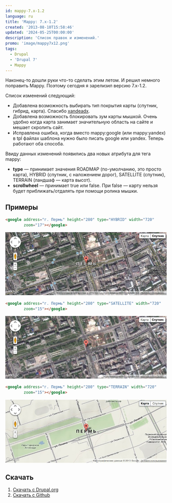 ```yaml
---
id: mappy-7.x-1.2
language: ru
title: 'Mappy: 7.x-1.2'
created: '2013-08-10T15:58:46'
updated: '2024-05-25T00:00:00'
description: 'Список правок и изменений.'
promo: 'image/mappy7х12.png'
tags:
  - Drupal
  - 'Drupal 7'
  - Mappy
---
```


Наконец-то дошли руки что-то сделать этим летом. И решил немного поправить
Mappy. Поэтому сегодня я зарелизил версию 7.x-1.2.

Список изменений следующий:

- Добавлена возможность выбирать тип покрытия карты (спутник, гибрид, карта).
  Спасибо [xandeadx](http://xandeadx.ru/).
- Добавлена возможность блокировать зум карты мышкой. Очень удобно когда карта
  занимает значительную область на сайте и мешает скролить сайт.
- Исправлена ошибка, когда вместо mappy:google (или mappy:yandex) в tpl файлах
  шаблона нужно было писать google или yandex. Теперь работают оба способа.

Ввиду данных изменений появились два новых атрибута для тега mappy:

- **type** — принимает значения ROADMAP (по-умолчанию, это просто карта),
  HYBRID (спутник, с наложением дорог), SATELLITE (спутник), TERRAIN (ландшаф —
  карта высот).
- **scrollwheel** — принимает true или false. При false — карту нельзя будет
  приближать/отдалять при помощи ролика мышки.

## Примеры

```html {"header":"Пример 1"}
<google address="г. Пермь" height="280" type="HYBRID" width="720"
        zoom="17"></google>
```

![HYBRID mappy](image/1.jpg)

```html {"header":"Пример 2"}
<google address="г. Пермь" height="280" type="SATELLITE" width="720"
        zoom="15"></google>
```

![SATELLITE mappy](image/2.jpg)

```html {"header":"Пример 3"}
<google address="г. Пермь" height="280" type="TERRAIN" width="720"
        zoom="15"></google>
```

![TERRAIN mappy](image/3.jpg)

## Скачать

1. [Скачать с Drupal.org](https://drupal.org/project/mappy)
2. [Скачать с Github](https://github.com/Niklan/mappy/releases)
